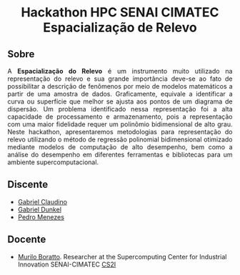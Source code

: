 <div align="center">
  
# Hackathon HPC SENAI CIMATEC<br/>Espacialização de Relevo

</div>

## Sobre

<div align="justify">
  
A **Espacialização do Relevo** é um instrumento muito utilizado na representação do relevo e sua grande importância deve-se ao fato de possibilitar a descrição de fenômenos por meio de modelos matemáticos a partir de uma amostra de dados. Graficamente, equivale a identificar a curva ou superfície que melhor se ajusta aos pontos de um diagrama de dispersão. Um problema identificado nessa representação foi a alta capacidade de processamento e armazenamento, pois a representação com uma maior fidelidade requer um polinômio bidimensional de alto grau. Neste hackathon, apresentaremos metodologias para representação do relevo utilizando o método de regressão polinomial bidimensional otimizado mediante modelos de computação de alto desempenho, bem como a análise do desempenho em diferentes ferramentas e bibliotecas para um ambiente supercomputacional.

</div>

## Discente
- [Gabriel Claudino](https://github.com/Claudino2001)
- [Gabriel Dunkel](https://github.com/gabrielsdunkel)
- [Pedro Menezes](https://github.com/pedromenezes49)

## Docente
- [Murilo Boratto](http://lattes.cnpq.br/9222855062709254). Researcher at the Supercomputing Center for Industrial Innovation SENAI-CIMATEC [CS2I](http://www.senaicimatec.com.br/) 
